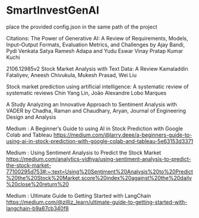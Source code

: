 # SmartInvestGenAI
place the provided config.json in the same path of the project


Citations:
The Power of Generative AI: A Review of Requirements, Models, Input–Output Formats, Evaluation Metrics, and Challenges by Ajay Bandi, Pydi Venkata Satya Ramesh Adapa and Yudu Eswar Vinay Pratap Kumar Kuchi

2106.12985v2 Stock Market Analysis with Text Data: A Review Kamaladdin Fataliyev, Aneesh Chivukula, Mukesh Prasad, Wei Liu

Stock market prediction using artificial intelligence: A systematic review of systematic reviews Chin Yang Lin, João Alexandre Lobo Marques

A Study Analyzing an Innovative Approach to Sentiment Analysis with VADER by Chadha, Raman and Chaudhary, Aryan, Journal of Engineering Design and Analysis

Medium : A Beginner’s Guide to using AI in Stock Prediction with Google Colab and Tableau https://medium.com/@larry.deee/a-beginners-guide-to-using-ai-in-stock-prediction-with-google-colab-and-tableau-5e63153d3371

Medium : Using Sentiment Analysis to Predict the Stock Market https://medium.com/analytics-vidhya/using-sentiment-analysis-to-predict-the-stock-market-77100295d753#:~:text=Using%20Sentiment%20Analysis%20to%20Predict%20the%20Stock%20Market,score%20index%20against%20the%20daily%20close%20return%20

Medium : Ultimate Guide to Getting Started with LangChain https://medium.com/@zilliz_learn/ultimate-guide-to-getting-started-with-langchain-b9a87cb340f8
